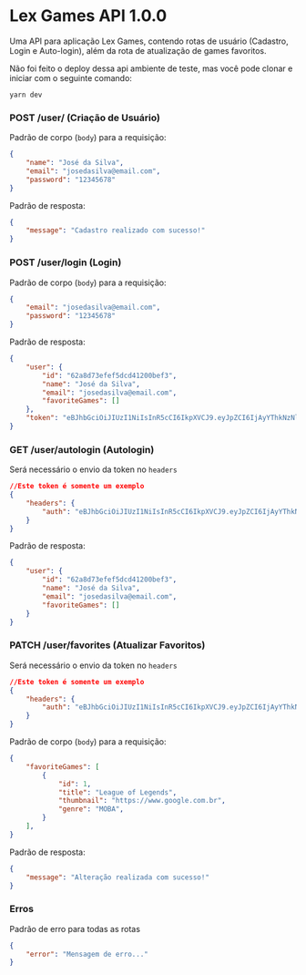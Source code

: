 # Lex Games API 1.0.0

Uma API para aplicação Lex Games, contendo rotas de usuário (Cadastro, Login e Auto-login), além da rota de atualização de games favoritos.

Não foi feito o deploy dessa api ambiente de teste, mas você pode clonar e iniciar com o seguinte comando: 

```ssh
yarn dev
```

### POST /user/ (Criação de Usuário)

Padrão de corpo (`body`) para a requisição:

```json
{
    "name": "José da Silva",
    "email": "josedasilva@email.com",
    "password": "12345678"
}
```

Padrão de resposta:

```json
{
    "message": "Cadastro realizado com sucesso!"
}
```

### POST /user/login (Login)

Padrão de corpo (`body`) para a requisição:

```json
{
    "email": "josedasilva@email.com",
    "password": "12345678"
}
```

Padrão de resposta:

```json
{
	"user": {
		"id": "62a8d73efef5dcd41200bef3",
		"name": "José da Silva",
		"email": "josedasilva@email.com",
        "favoriteGames": []
	},
	"token": "eBJhbGciOiJIUzI1NiIsInR5cCI6IkpXVCJ9.eyJpZCI6IjAyYThkNzNlZmVmNWRjZDQxMjAwYmVmOSIsIm5hbWUiOiJBbGV4IENvbmRlciIsImVtYWlsIjoiYWxleC52LmNvbmRlckBnbWFpbC5jb20iLCJpYXQiOjE2NTUyMzYxNTIsImV4cCI6MTY1NTI3OTM1Mn0.trsb8P58a6U5aTV7Xjf2x1fRIEHa81X-kEx7p_DEOPE"
}
```

### GET /user/autologin (Autologin)

Será necessário o envio da token no `headers`

```json
//Este token é somente um exemplo
{
	"headers": {
        "auth": "eBJhbGciOiJIUzI1NiIsInR5cCI6IkpXVCJ9.eyJpZCI6IjAyYThkNzNlZmVmNWRjZDQxMjAwYmVmOSIsIm5hbWUiOiJBbGV4IENvbmRlciIsImVtYWlsIjoiYWxleC52LmNvbmRlckBnbWFpbC5jb20iLCJpYXQiOjE2NTUyMzYxNTIsImV4cCI6MTY1NTI3OTM1Mn0.trsb8P58a6U5aTV7Xjf2x1fRIEHa81X-kEx7p_DEOPE",
    }
}
```

Padrão de resposta:

```json
{
	"user": {
		"id": "62a8d73efef5dcd41200bef3",
		"name": "José da Silva",
		"email": "josedasilva@email.com",
        "favoriteGames": []
	}
}
```

### PATCH /user/favorites (Atualizar Favoritos)

Será necessário o envio da token no `headers`

```json
//Este token é somente um exemplo
{
	"headers": {
        "auth": "eBJhbGciOiJIUzI1NiIsInR5cCI6IkpXVCJ9.eyJpZCI6IjAyYThkNzNlZmVmNWRjZDQxMjAwYmVmOSIsIm5hbWUiOiJBbGV4IENvbmRlciIsImVtYWlsIjoiYWxleC52LmNvbmRlckBnbWFpbC5jb20iLCJpYXQiOjE2NTUyMzYxNTIsImV4cCI6MTY1NTI3OTM1Mn0.trsb8P58a6U5aTV7Xjf2x1fRIEHa81X-kEx7p_DEOPE",
    }
}
```

Padrão de corpo (`body`) para a requisição:

```json
{
    "favoriteGames": [
        {
            "id": 1,
            "title": "League of Legends",
            "thumbnail": "https://www.google.com.br",
            "genre": "MOBA",
        }
    ],
}
```

Padrão de resposta:

```json
{
    "message": "Alteração realizada com sucesso!"
}
```

### Erros

Padrão de erro para todas as rotas

```json
{
	"error": "Mensagem de erro..."	
}
```